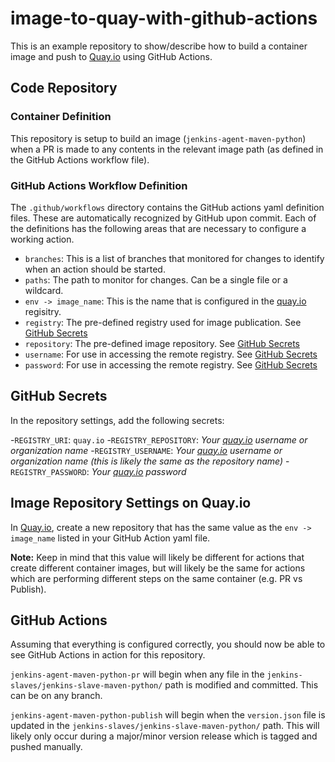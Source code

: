 # image-to-quay-with-github-actions

This is an example repository to show/describe how to build a container image and push to [Quay.io][1] using GitHub Actions.

## Code Repository

### Container Definition
This repository is setup to build an image (`jenkins-agent-maven-python`) when a PR is made to any contents in the relevant image path (as defined in the GitHub Actions workflow file). 

### GitHub Actions Workflow Definition

The `.github/workflows` directory contains the GitHub actions yaml definition files. These are automatically recognized by GitHub upon commit. Each of the definitions has the following areas that are necessary to configure a working action.

- `branches`: This is a list of branches that monitored for changes to identify when an action should be started.
-  `paths`: The path to monitor for changes. Can be a single file or a wildcard.
- `env -> image_name`: This is the name that is configured in the [quay.io][1] regisitry. 
- `registry`: The pre-defined registry used for image publication. See [GitHub Secrets](#github-secrets)
- `repository`: The pre-defined image repository. See [GitHub Secrets](#github-secrets)
- `username`: For use in accessing the remote registry. See [GitHub Secrets](#github-secrets)
- `password`: For use in accessing the remote registry. See [GitHub Secrets](#github-secrets)

## GitHub Secrets

In the repository settings, add the following secrets:

 -`REGISTRY_URI`: `quay.io`
 -`REGISTRY_REPOSITORY`:  _Your [quay.io][1] username or organization name_
 -`REGISTRY_USERNAME`:  _Your [quay.io][1] username or organization name (this is likely the same as the repository name)_
 -`REGISTRY_PASSWORD`:  _Your [quay.io][1] password_

## Image Repository Settings on Quay.io

In [Quay.io][1], create a new repository that has the same value as the `env -> image_name` listed in your GitHub Action yaml file. 

**Note:** Keep in mind that this value will likely be different for actions that create different container images, but will likely be the same for actions which are performing different steps on the same container (e.g. PR vs Publish).

## GitHub Actions

Assuming that everything is configured correctly, you should now be able to see GitHub Actions in action for this repository.

`jenkins-agent-maven-python-pr` will begin when any file in the `jenkins-slaves/jenkins-slave-maven-python/` path is modified and committed. This can be on any branch.

`jenkins-agent-maven-python-publish` will begin when the `version.json` file is updated in the `jenkins-slaves/jenkins-slave-maven-python/` path. This will likely only occur during a major/minor version release which is tagged and pushed manually.

[1]: https://quay.io
